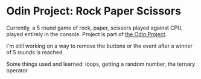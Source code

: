 # Odin Project: Rock Paper Scissors

Currently, a 5 round game of rock, paper, scissors played against CPU, played entirely in the console. Project is part of [the Odin Project](https://www.theodinproject.com/lessons/foundations-rock-paper-scissors).

I'm still working on a way to remove the buttons or the event after a winner of 5 rounds is reached. 

Some things used and learned: loops, getting a random number, the ternary operator
